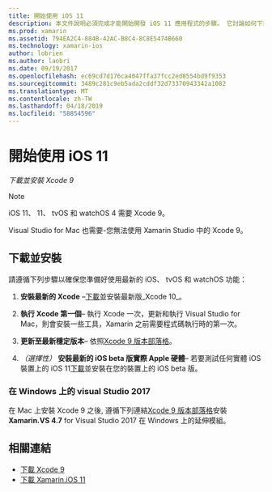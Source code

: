 ```yaml
---
title: 開始使用 iOS 11
description: 本文件說明必須完成才能開始開發 iOS 11 應用程式的步驟。 它討論如何下載 Xcode 和更新 Visual Studio 2019。
ms.prod: xamarin
ms.assetid: 794EA2C4-884B-42AC-B8C4-8C8E5474B660
ms.technology: xamarin-ios
author: lobrien
ms.author: laobri
ms.date: 09/19/2017
ms.openlocfilehash: ec69cd7d176ca4047ffa37fcc2ed8554bd9f9353
ms.sourcegitcommit: 3489c281c9eb5ada2cddf32d73370943342a1082
ms.translationtype: MT
ms.contentlocale: zh-TW
ms.lasthandoff: 04/18/2019
ms.locfileid: "58854596"
---
```

# <a name="getting-started-with-ios-11"></a>開始使用 iOS 11

_下載並安裝 Xcode 9_

> [!NOTE]
> iOS 11、 11、 tvOS 和 watchOS 4 需要 Xcode 9。
>
> Visual Studio for Mac 也需要-您無法使用 Xamarin Studio 中的 Xcode 9。

## <a name="download-and-install"></a>下載並安裝

請遵循下列步驟以確保您準備好使用最新的 iOS、 tvOS 和 watchOS 功能：

1. **安裝最新的 Xcode** –[下載](https://developer.apple.com/download/)並安裝最新版_Xcode 10_。

2. **執行 Xcode 第一個**– 執行 Xcode 一次，更新和執行 Visual Studio for Mac，則會安裝一些工具，Xamarin 之前需要程式碼執行時的第一次。

3. **更新至最新穩定版本**– 依照[Xcode 9 版本部落格](https://releases.xamarin.com/stable-release-15-3-5-with-xcode-9-support/)。

4. _（選擇性）_ **安裝最新的 iOS beta 版實際 Apple 硬體**– 若要測試任何實體 iOS 裝置上的 iOS 11[下載](https://developer.apple.com/download/)並安裝在您的裝置上的 iOS beta 版。


### <a name="visual-studio-2017-on-windows"></a>在 Windows 上的 visual Studio 2017

在 Mac 上安裝 Xcode 9 之後, 遵循下列連結[Xcode 9 版本部落格](https://releases.xamarin.com/stable-release-15-3-5-with-xcode-9-support/)安裝**Xamarin.VS 4.7** for Visual Studio 2017 在 Windows 上的延伸模組。


## <a name="related-links"></a>相關連結

- [下載 Xcode 9](https://developer.apple.com/download/)
- [下載 Xamarin.iOS 11](https://releases.xamarin.com/stable-release-15-3-5-with-xcode-9-support/)
